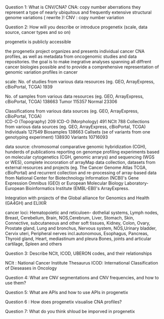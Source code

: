 Question 1: What is CNV/CNA?
CNA: copy number aberrations
  they represent a type of nearly ubiquitous and frequently extensive structural genome variations ( rewrite )!
CNV : copy number variation

Question 2: How will you describe or introduce progenetix (scale, data source, cancer types and so on)

progenetix is publicly accessible

the progenetix project organizes and presents individual cancer CNA profiles, as well as metadata from oncogenomic studies and data repositories.
the goal is to make inegrative analyses spanning all diffrent cancer biologies possible and to provide a comprehensive representation of genomic variation profiles in cancer

scale: 
No. of studies from various data resources (eg. GEO, ArrayExpress, cBioPortal, TCGA)  1939

No. of samples from various data resources (eg. GEO, ArrayExpress, cBioPortal, TCGA)  138663
Tumor                                                                                 115357
Normal                                                                                23306

Classifications from various data sources (eg. GEO, ArrayExpress, cBioPortal, TCGA)  
ICD-O (Topography)                                                                    209
ICD-O (Morphology)                                                                    491
NCIt                                                                                  788
Collections from various data sources (eg. GEO, ArrayExpress, cBioPortal, TCGA)
Individuals                                                                          127549
Biosamples                                                                           138663
Callsets (se of variants from one genotyping experiment)                             138930
Variants                                                                             10716093


data source: 
chromosomal comparative genomic hybridization (CGH), hunderds of publications reporting on genompe profiling experiments based on molecular cytogenetics (CGH, genomic arrarys) and sequencing (WGS or WES), complete incororation of arrayMap data collection, datasets from external resources and projects (eg. The Cancer Genome Atlas TCGA, cBioPortal) and recurrent collection and re-processing of array-based data from National Center for Biotechnology Information (NCBI)'s Gene Expression Omnibus (GEO) or European Molecular Biology Laboratory-European Bioinformatics Institute  (EMBL-EBI)'s ArrayExpress.

Integration with projects of the Global alliance for Genomics and Health (GA4GH) and ELIXIR

cancer loci:
Hematopoietic and reticuloen- dothelial systems, Lymph nodes, Breast, Cerebellum,  Brain, NOS,Cerebrum, Liver, Stomach, Skin, Connective, subcutaneous and other soft tissues, Kidney, Colon, Ovary, Prostate gland, Lung and bronchus, Nervous system, NOS,Urinary bladder, Cervix uteri, Peripheral nerves incl.autonomous, Esophagus, Pancreas, Thyroid gland, Heart, mediastinum and pleura Bones, joints and articular cartilage, Spleen and others


Question 3: Describe NCIt, ICOD, UBERON codes, and their relationships

NCIt : National Cancer Institute Thesaurus
ICOD: International Classification of Dieseases in Oncology

Question 4: What are CNV segmentations and CNV frequencies, and how to use them?

Question 5: What are APIs and how to use APIs in progenetix

Question 6 : How does progenetix visualise CNA profiles?

Question 7: What do you think shloud be imporved in progenetix
